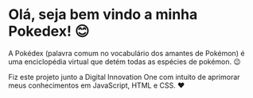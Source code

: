 # Olá, seja bem vindo a minha Pokedex! 😊

A Pokédex (palavra comum no vocabulário dos amantes de Pokémon) é uma enciclopédia virtual que detém todas as espécies de pokémon. 😉

Fiz este projeto junto a Digital Innovation One com intuito de aprimorar meus conhecimentos em JavaScript, HTML e CSS. ❤️
